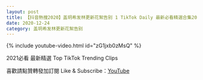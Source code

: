 ```yaml
---
layout: post
title: 【抖音熱搜2020】盖玥希发林更新花絮告别 1 TikTok Daily 最新必看精選合集2020 12 24
date: 2020-12-24
category: 盖玥希发林更新花絮告别
---
```


{% include youtube-video.html id="zG1jxb0zMsQ" %}

2021必看 最新精選 Top TikTok Trending Clips

喜歡請點贊轉發加訂閱 Like & Subscribe：[YouTube](https://www.youtube.com/channel/UCAoR7VcanIPd04uEq_GIylA/videos)

